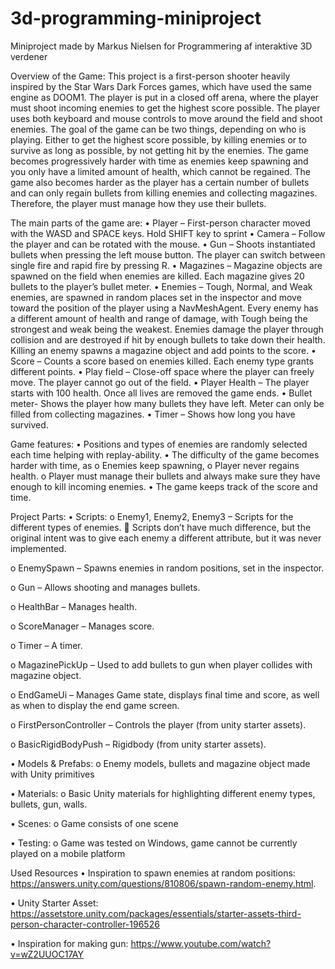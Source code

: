 # 3d-programming-miniproject
Miniproject made by Markus Nielsen for Programmering af interaktive 3D verdener

Overview of the Game:
This project is a first-person shooter heavily inspired by the Star Wars Dark Forces games, which have used the same engine as DOOM1. The player is put in a closed off arena, where the player must shoot incoming enemies to get the highest score possible.  The player uses both keyboard and mouse controls to move around the field and shoot enemies.  The goal of the game can be two things, depending on who is playing. Either to get the highest score possible, by killing enemies or to survive as long as possible, by not getting hit by the enemies. The game becomes progressively harder with time as enemies keep spawning and you only have a limited amount of health, which cannot be regained. The game also becomes harder as the player has a certain number of bullets and can only regain bullets from killing enemies and collecting magazines. Therefore, the player must manage how they use their bullets.  

The main parts of the game are:
•	Player – First-person character moved with the WASD and SPACE keys. Hold SHIFT key to sprint
•	Camera – Follow the player and can be rotated with the mouse.
•	Gun – Shoots instantiated bullets when pressing the left mouse button. The player can switch between single fire and rapid fire by pressing R.
•	Magazines – Magazine objects are spawned on the field when enemies are killed. Each magazine gives 20 bullets to the player’s bullet meter.
•	Enemies – Tough, Normal, and Weak enemies, are spawned in random places set in the inspector and move toward the position of the player using a NavMeshAgent. Every enemy has a different amount of health and range of damage, with Tough being the strongest and weak being the weakest. Enemies damage the player through collision and are destroyed if hit by enough bullets to take down their health. Killing an enemy spawns a magazine object and add points to the score.
•	Score – Counts a score based on enemies killed. Each enemy type grants different points.
•	Play field – Close-off space where the player can freely move. The player cannot go out of the field.
•	Player Health – The player starts with 100 health. Once all lives are removed the game ends.
•	Bullet meter- Shows the player how many bullets they have left. Meter can only be filled from collecting magazines.
•	Timer – Shows how long you have survived.


Game features:
•	Positions and types of enemies are randomly selected each time helping with replay-ability.
•	The difficulty of the game becomes harder with time, as 
  o	Enemies keep spawning,
  o	Player never regains health. 
  o	Player must manage their bullets and always make sure they have enough to kill incoming enemies.
•	The game keeps track of the score and time.

Project Parts:
•	Scripts:
  o	Enemy1, Enemy2, Enemy3 – Scripts for the different types of enemies. 
    	Scripts don’t have much difference, but the original intent was to give each enemy a different attribute, but it was never implemented.

  o	EnemySpawn – Spawns enemies in random positions, set in the inspector. 

  o	Gun – Allows shooting and manages bullets.

  o	HealthBar – Manages health.

  o	ScoreManager – Manages score.

  o	Timer – A timer.

  o	MagazinePickUp – Used to add bullets to gun when player collides with magazine object.

  o	EndGameUi – Manages Game state, displays final time and score, as well as when to display the end game screen.

  o	FirstPersonController – Controls the player (from unity starter assets).

  o	BasicRigidBodyPush – Rigidbody (from unity starter assets).
  

•	Models & Prefabs:
  o	Enemy models, bullets and magazine object made with Unity primitives

•	Materials:
  o	Basic Unity materials for highlighting different enemy types, bullets, gun, walls.

•	Scenes:
  o	Game consists of one scene

•	Testing:
  o	Game was tested on Windows, game cannot be currently played on a mobile platform


Used Resources
•	Inspiration to spawn enemies at random positions: https://answers.unity.com/questions/810806/spawn-random-enemy.html.

•	Unity Starter Asset: https://assetstore.unity.com/packages/essentials/starter-assets-third-person-character-controller-196526 

•	Inspiration for making gun: https://www.youtube.com/watch?v=wZ2UUOC17AY    
